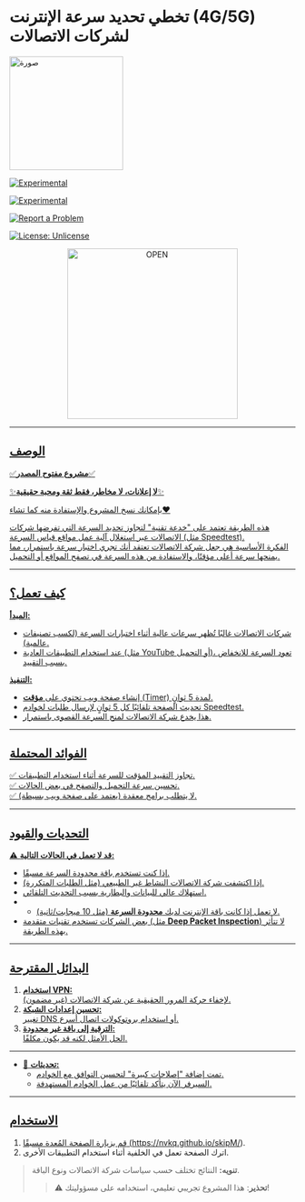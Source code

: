 # تخطي تحديد سرعة الإنترنت (4G/5G) لشركات الاتصالات
<img src="https://raw.githubusercontent.com/nvkq/skipM/main/fonts.googleapis.com/1.png" alt="صورة" width="200" />

[<img src="https://img.shields.io/badge/Version-2.1-blue" alt="Experimental">](https://nvkq.github.io/skipM/STC.html)

 [<img src="https://img.shields.io/badge/Status-Experimental-orange" alt="Experimental">](https://github.com/nvkq/skipM/?tab=readme-ov-file#%D8%A7%D9%84%D8%A7%D8%B3%D8%AA%D8%AE%D8%AF%D8%A7%D9%85)
 
<a href="https://github.com/nvkq/skipM/issues/new">
  <img src="https://img.shields.io/badge/Report%20a%20Problem-red?style=for-the-badge" alt="Report a Problem">
</a>

[![License: Unlicense](https://img.shields.io/badge/license-Unlicense-blue.svg)](https://unlicense.org)
<div align="center">
   <a href="https://nvkq.github.io/skipM/STC.html">
  <img src="https://img.shields.io/badge/OPEN-8A2BE2?color=cc5d4f" width="300" alt="OPEN">
</div>


---

## **الوصف**  

✅**مشروع مفتوح المصدر**✅

✨**لا إعلانات، لا مخاطر، فقط ثقة ومحبة حقيقية**✨

بإمكانك نسخ المشروع والإستفادة منه كما تشاء❤️

هذه الطريقة تعتمد على "خدعة تقنية" لتجاوز تحديد السرعة التي تفرضها شركات الاتصالات عبر استغلال آلية عمل مواقع قياس السرعة (مثل Speedtest).  
الفكرة الأساسية هي جعل شركة الاتصالات تعتقد أنك تجري اختبار سرعة باستمرار، مما يمنحها سرعة أعلى مؤقتًا، والاستفادة من هذه السرعة في تصفح المواقع أو التحميل.

---

## **كيف تعمل؟**  

**المبدأ:**
   - شركات الاتصالات غالبًا تُظهر سرعات عالية أثناء اختبارات السرعة (لكسب تصنيفات عالمية).  
   - عند استخدام التطبيقات العادية (مثل YouTube أو التحميل)، تعود السرعة للانخفاض بسبب التقييد.  

**التنفيذ:**
   - إنشاء صفحة ويب تحتوي على **مؤقت** (Timer) لمدة 5 ثوانٍ.  
   - تحديث الصفحة تلقائيًا كل 5 ثوانٍ لإرسال طلبات لخوادم Speedtest.  
   - هذا يخدع شركة الاتصالات لمنح السرعة القصوى باستمرار.

---

## **الفوائد المحتملة**  
✅ تجاوز التقييد المؤقت للسرعة أثناء استخدام التطبيقات.  
✅ تحسين سرعة التحميل والتصفح في بعض الحالات.  
✅ لا يتطلب برامج معقدة (يعتمد على صفحة ويب بسيطة).

---

## **التحديات والقيود**  
⚠️ **قد لا تعمل في الحالات التالية:**  
- إذا كنت تستخدم باقة محدودة السرعة مسبقًا.  
- إذا اكتشفت شركة الاتصالات النشاط غير الطبيعي (مثل الطلبات المتكررة).  
- استهلاك عالي للبيانات والبطارية بسبب التحديث التلقائي.
- - لا تعمل إذا كانت باقة الإنترنت لديك **محدودة السرعة** (مثل 10 ميجابت/ثانية).  
- بعض الشركات تستخدم تقنيات متقدمة (مثل **Deep Packet Inspection**) لا تتأثر بهذه الطريقة.  

---

## **البدائل المقترحة**  
1. **استخدام VPN:**  
   لإخفاء حركة المرور الحقيقية عن شركة الاتصالات (غير مضمون).  
2. **تحسين إعدادات الشبكة:**  
   تغيير DNS أو استخدام بروتوكولات اتصال أسرع.  
3. **الترقية إلى باقة غير محدودة:**  
   الحل الأمثل لكنه قد يكون مكلفًا.

---

- 🔄 **تحديثات:**  
  - تمت إضافة "إصلاحات كبيرة" لتحسين التوافق مع الخوادم.  
  - السيرفر الآن يتأكد تلقائيًا من عمل الخوادم المستهدفة.  

---

## **الاستخدام**  
1. قم بزيارة الصفحة المُعدة مسبقًا (https://nvkq.github.io/skipM/).  
2. اترك الصفحة تعمل في الخلفية أثناء استخدام التطبيقات الأخرى.  

> **تنويه:** النتائج تختلف حسب سياسات شركة الاتصالات ونوع الباقة.
> > ⚠️ **تحذير**: هذا المشروع تجريبي تعليمي، استخدامه على مسؤوليتك!
> 
